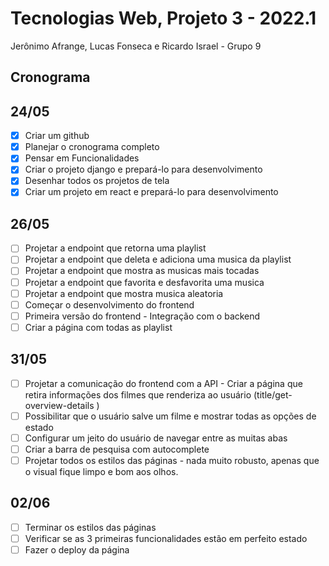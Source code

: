 # Tecnologias Web, Projeto 3 - 2022.1

Jerônimo Afrange, Lucas Fonseca e Ricardo Israel - Grupo 9

## Cronograma

## 24/05
- [x] Criar um github
- [x] Planejar o cronograma completo
- [x] Pensar em Funcionalidades
- [x] Criar o projeto django e prepará-lo para desenvolvimento
- [x] Desenhar todos os projetos de tela
- [x] Criar um projeto em react e prepará-lo para desenvolvimento

## 26/05
- [ ] Projetar a endpoint que retorna uma playlist 
- [ ] Projetar a endpoint que deleta e adiciona uma musica da playlist
- [ ] Projetar a endpoint que mostra as musicas mais tocadas
- [ ] Projetar a endpoint que favorita e desfavorita uma musica
- [ ] Projetar a endpoint que mostra musica aleatoria
- [ ] Começar o desenvolvimento do frontend 
- [ ] Primeira versão do frontend - Integração com o backend
- [ ] Criar a página com todas as playlist

## 31/05
- [ ] Projetar a comunicação do frontend com a API - Criar a página que retira informações dos filmes que renderiza ao usuário (title/get-overview-details
)
- [ ] Possibilitar que o usuário salve um filme e mostrar todas as opções de estado
- [ ] Configurar um jeito do usuário de navegar entre as muitas abas
- [ ] Criar a barra de pesquisa com autocomplete
- [ ] Projetar todos os estilos das páginas - nada muito robusto, apenas que o visual fique limpo e bom aos olhos.

## 02/06
- [ ] Terminar os estilos das páginas
- [ ] Verificar se as 3 primeiras funcionalidades estão em perfeito estado
- [ ] Fazer o deploy da página
